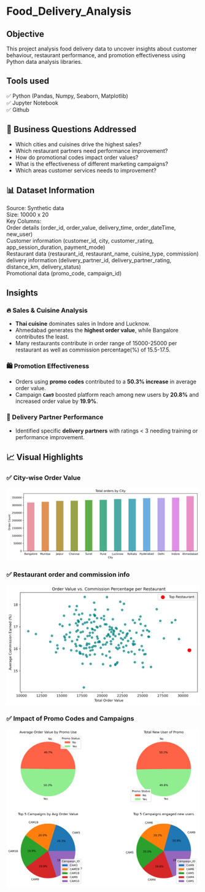 # Food_Delivery_Analysis

## Objective
This project analysis food delivery data to uncover insights about customer behaviour, restaurant performance, and promotion effectiveness using Python data analysis libraries.  
## Tools used
✅ Python (Pandas, Numpy, Seaborn, Matplotlib)  
✅ Jupyter Notebook  
✅ Github  
## 🎯 Business Questions Addressed
- Which cities and cuisines drive the highest sales?
- Which restaurant partners need performance improvement?
- How do promotional codes impact order values?
- What is the effectiveness of different marketing campaigns?
- Which areas customer services needs to improvement?
## 📊 Dataset Information
Source: Synthetic data  
Size: 10000 x 20  
Key Columns:  
Order details (order_id, order_value, delivery_time, order_dateTime, new_user)  
Customer information (customer_id, city, customer_rating, app_session_duration, payment_mode)  
Restaurant data (restaurant_id, restaurant_name, cuisine_type, commission)  
delivery information (delivery_partner_id, delivery_partner_rating, distance_km, delivery_status)  
Promotional data (promo_code, campaign_id)  
## Insights
### 🔥 Sales & Cuisine Analysis
- **Thai cuisine** dominates sales in Indore and Lucknow.
- Ahmedabad generates the **highest order value**, while Bangalore contributes the least.
- Many restaurants contribute in order range of 15000-25000 per restaurant as well as commission percentage(%) of 15.5-17.5. 

### 🛍️ Promotion Effectiveness
- Orders using **promo codes** contributed to a **50.3% increase** in average order value.
- Campaign **`Cam9`** boosted platform reach among new users by **20.8%** and increased order value by **19.9%**.

### 🚴 Delivery Partner Performance
- Identified specific **delivery partners** with ratings < 3 needing training or performance improvement.

## 📈 Visual Highlights

### ✅ City-wise Order Value
![City_orders](assets/City_orders.png)

### ✅ Restaurant order and commission info
![Restro_Info](assets/restro_info.png)

### ✅ Impact of Promo Codes and Campaigns
![Promo_Campaingn_Effect](assets/Sales_effect.png)

  
